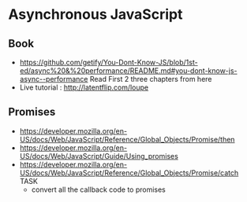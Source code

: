# Asynchronous JavaScript
## Book
  * https://github.com/getify/You-Dont-Know-JS/blob/1st-ed/async%20&%20performance/README.md#you-dont-know-js-async--performance
    Read First 2 three chapters from here
  * Live tutorial : http://latentflip.com/loupe
  
## Promises
  * https://developer.mozilla.org/en-US/docs/Web/JavaScript/Reference/Global_Objects/Promise/then
  * https://developer.mozilla.org/en-US/docs/Web/JavaScript/Guide/Using_promises
  * https://developer.mozilla.org/en-US/docs/Web/JavaScript/Reference/Global_Objects/Promise/catch
   TASK
    * convert all the callback code to promises